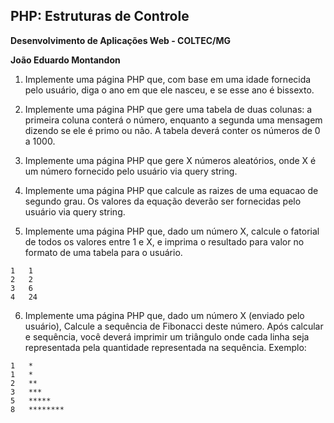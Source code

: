 ## PHP: Estruturas de Controle

**Desenvolvimento de Aplicações Web - COLTEC/MG**

**João Eduardo Montandon**

1. Implemente uma página PHP que, com base em uma idade fornecida pelo usuário, diga o ano em que ele nasceu, e se esse ano é bissexto.

2. Implemente uma página PHP que gere uma tabela de duas colunas: a primeira coluna conterá o número, enquanto a segunda uma mensagem dizendo se ele é primo ou não. A tabela deverá conter os números de 0 a 1000.

3. Implemente uma página PHP que gere X números aleatórios, onde X é um número fornecido pelo usuário via query string.

4. Implemente uma página PHP que calcule as raizes de uma equacao de segundo grau. Os valores da equação deverão ser fornecidas pelo usuário via query string.

5. Implemente uma página PHP que, dado um número X, calcule o fatorial de todos os valores entre 1 e X, e imprima o resultado para valor no formato de uma tabela para o usuário.
```
1	1
2	2
3	6
4	24
```

6. Implemente uma página PHP que, dado um número X (enviado pelo usuário), Calcule a sequência de Fibonacci deste número. Após calcular e sequência, você deverá imprimir um triângulo onde cada linha seja representada pela quantidade representada na sequência. Exemplo:
```
1	*
1	*
2	**
3	***
5	*****
8	********
```

